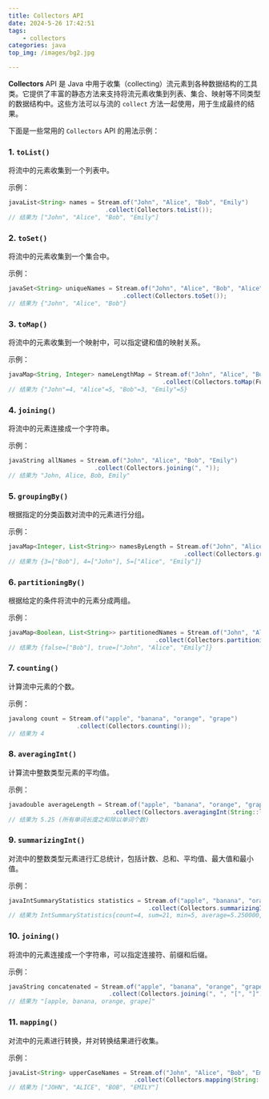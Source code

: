 ```yaml
---
title: Collectors API 
date: 2024-5-26 17:42:51
tags: 
	- collectors
categories: java
top_img: /images/bg2.jpg

---
```




**Collectors** API 是 Java 中用于收集（collecting）流元素到各种数据结构的工具类。它提供了丰富的静态方法来支持将流元素收集到列表、集合、映射等不同类型的数据结构中。这些方法可以与流的 `collect` 方法一起使用，用于生成最终的结果。

下面是一些常用的 `Collectors` API 的用法示例：

### 1. `toList()`

将流中的元素收集到一个列表中。

示例：

```java
javaList<String> names = Stream.of("John", "Alice", "Bob", "Emily")
                           .collect(Collectors.toList());
// 结果为 ["John", "Alice", "Bob", "Emily"]
```

### 2. `toSet()`

将流中的元素收集到一个集合中。

示例：

```java
javaSet<String> uniqueNames = Stream.of("John", "Alice", "Bob", "Alice")
                                .collect(Collectors.toSet());
// 结果为 {"John", "Alice", "Bob"}
```

### 3. `toMap()`

将流中的元素收集到一个映射中，可以指定键和值的映射关系。

示例：

```java
javaMap<String, Integer> nameLengthMap = Stream.of("John", "Alice", "Bob", "Emily")
                                           .collect(Collectors.toMap(Function.identity(), String::length));
// 结果为 {"John"=4, "Alice"=5, "Bob"=3, "Emily"=5}
```

### 4. `joining()`

将流中的元素连接成一个字符串。

示例：

```java
javaString allNames = Stream.of("John", "Alice", "Bob", "Emily")
                        .collect(Collectors.joining(", "));
// 结果为 "John, Alice, Bob, Emily"
```

### 5. `groupingBy()`

根据指定的分类函数对流中的元素进行分组。

示例：

```java
javaMap<Integer, List<String>> namesByLength = Stream.of("John", "Alice", "Bob", "Emily")
                                                 .collect(Collectors.groupingBy(String::length));
// 结果为 {3=["Bob"], 4=["John"], 5=["Alice", "Emily"]}
```

### 6. `partitioningBy()`

根据给定的条件将流中的元素分成两组。

示例：

```java
javaMap<Boolean, List<String>> partitionedNames = Stream.of("John", "Alice", "Bob", "Emily")
                                         .collect(Collectors.partitioningBy(s -> s.length() > 3));
// 结果为 {false=["Bob"], true=["John", "Alice", "Emily"]}
```

### 7. `counting()`

计算流中元素的个数。

示例：

```java
javalong count = Stream.of("apple", "banana", "orange", "grape")
                   .collect(Collectors.counting());
// 结果为 4
```

### 8. `averagingInt()`

计算流中整数类型元素的平均值。

示例：

```java
javadouble averageLength = Stream.of("apple", "banana", "orange", "grape")
                             .collect(Collectors.averagingInt(String::length));
// 结果为 5.25 (所有单词长度之和除以单词个数)
```

### 9. `summarizingInt()`

对流中的整数类型元素进行汇总统计，包括计数、总和、平均值、最大值和最小值。

示例：

```java
javaIntSummaryStatistics statistics = Stream.of("apple", "banana", "orange", "grape")
                                       .collect(Collectors.summarizingInt(String::length));
// 结果为 IntSummaryStatistics{count=4, sum=21, min=5, average=5.250000, max=6}
```

### 10. `joining()`

将流中的元素连接成一个字符串，可以指定连接符、前缀和后缀。

示例：

```java
javaString concatenated = Stream.of("apple", "banana", "orange", "grape")
                            .collect(Collectors.joining(", ", "[", "]"));
// 结果为 "[apple, banana, orange, grape]"
```

### 11. `mapping()`

对流中的元素进行转换，并对转换结果进行收集。

示例：

```java
javaList<String> upperCaseNames = Stream.of("John", "Alice", "Bob", "Emily")
                                   .collect(Collectors.mapping(String::toUpperCase, Collectors.toList()));
// 结果为 ["JOHN", "ALICE", "BOB", "EMILY"]
```